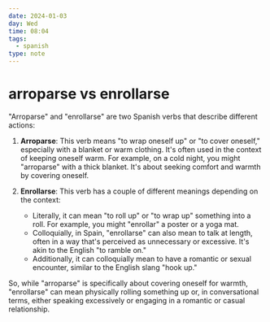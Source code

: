 ```yaml
---
date: 2024-01-03
day: Wed
time: 08:04
tags:
  - spanish
type: note
---
```

# arroparse vs enrollarse

"Arroparse" and "enrollarse" are two Spanish verbs that describe different actions:

1. **Arroparse**: This verb means "to wrap oneself up" or "to cover oneself," especially with a blanket or warm clothing. It's often used in the context of keeping oneself warm. For example, on a cold night, you might "arroparse" with a thick blanket. It's about seeking comfort and warmth by covering oneself.
    
2. **Enrollarse**: This verb has a couple of different meanings depending on the context:
    
    - Literally, it can mean "to roll up" or "to wrap up" something into a roll. For example, you might "enrollar" a poster or a yoga mat.
    - Colloquially, in Spain, "enrollarse" can also mean to talk at length, often in a way that's perceived as unnecessary or excessive. It's akin to the English "to ramble on."
    - Additionally, it can colloquially mean to have a romantic or sexual encounter, similar to the English slang "hook up."

So, while "arroparse" is specifically about covering oneself for warmth, "enrollarse" can mean physically rolling something up or, in conversational terms, either speaking excessively or engaging in a romantic or casual relationship.